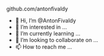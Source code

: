 github.com/antonfivaldy

- 👋 Hi, I’m @AntonFivaldy
- 👀 I’m interested in ...
- 🌱 I’m currently learning ...
- 💞️ I’m looking to collaborate on ...
- 📫 How to reach me ...

<!---
AntonFivaldy/AntonFivaldy is a ✨ special ✨ repository because its `README.md` (this file) appears on your GitHub profile.
You can click the Preview link to take a look at your changes.
--->
